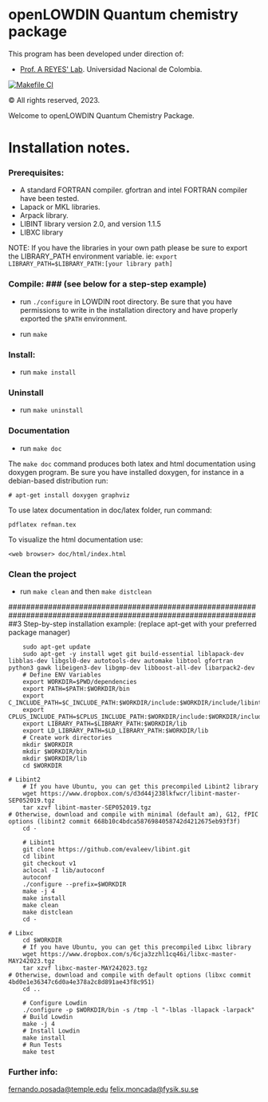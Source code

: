 # openLOWDIN Quantum chemistry package #

This program has been developed under direction of:

* [Prof. A REYES' Lab](http://www.qcc.unal.edu.co). Universidad Nacional de Colombia.

[![Makefile CI](https://github.com/efposadac/openLOWDIN/actions/workflows/makefile.yml/badge.svg)](https://github.com/efposadac/openLOWDIN/actions/workflows/makefile.yml)

© All rights reserved, 2023.

Welcome to openLOWDIN Quantum Chemistry Package.

Installation notes.
=============

### Prerequisites: ###

* A standard FORTRAN compiler. gfortran and intel FORTRAN compiler have been tested.
* Lapack or MKL libraries.
* Arpack library.
* LIBINT library version 2.0, and version 1.1.5
* LIBXC library

NOTE: If you have the libraries in your own path please be sure to export the LIBRARY_PATH environment variable. ie:
`export LIBRARY_PATH=$LIBRARY_PATH:[your library path]`

### Compile: ### (see below for a step-step example)

* run `./configure` in LOWDIN root directory. Be sure that you have permissions to write in the installation directory and have properly exported the `$PATH` environment.

* run `make`

### Install: ###

* run `make install`

### Uninstall ###

* run `make uninstall`

### Documentation ###

* run `make doc`

The `make doc` command produces both latex and html documentation using doxygen program. Be sure you have installed doxygen, for instance in a debian-based distribution run:

`# apt-get install doxygen graphviz`

To use latex documentation in doc/latex folder, run command:

`pdflatex refman.tex`

To visualize the html documentation use:

`<web browser> doc/html/index.html`

### Clean the project ###

* run `make clean` and then `make distclean`

##################################################################################################################3
Step-by-step  installation example: (replace apt-get with your preferred package manager)

        sudo apt-get update
        sudo apt-get -y install wget git build-essential liblapack-dev libblas-dev libgsl0-dev autotools-dev automake libtool gfortran python3 gawk libeigen3-dev libgmp-dev libboost-all-dev libarpack2-dev
        # Define ENV Variables
        export WORKDIR=$PWD/dependencies
        export PATH=$PATH:$WORKDIR/bin
        export C_INCLUDE_PATH=$C_INCLUDE_PATH:$WORKDIR/include:$WORKDIR/include/libint2:/usr/include/eigen3
        export CPLUS_INCLUDE_PATH=$CPLUS_INCLUDE_PATH:$WORKDIR/include:$WORKDIR/include/libint2:/usr/include/eigen3
        export LIBRARY_PATH=$LIBRARY_PATH:$WORKDIR/lib
        export LD_LIBRARY_PATH=$LD_LIBRARY_PATH:$WORKDIR/lib
        # Create work directories
        mkdir $WORKDIR
        mkdir $WORKDIR/bin
        mkdir $WORKDIR/lib
        cd $WORKDIR

	# Libint2
        # If you have Ubuntu, you can get this precompiled Libint2 library
        wget https://www.dropbox.com/s/d3d44j238lkfwcr/libint-master-SEP052019.tgz
        tar xzvf libint-master-SEP052019.tgz
	# Otherwise, download and compile with minimal (default am), G12, fPIC options (libint2 commit 668b10c4bdca5876984058742d4212675eb93f3f)
        cd -
	
        # Libint1
        git clone https://github.com/evaleev/libint.git
        cd libint
        git checkout v1
        aclocal -I lib/autoconf
        autoconf
        ./configure --prefix=$WORKDIR
        make -j 4
        make install
        make clean
        make distclean
        cd -

	# Libxc
        cd $WORKDIR        
        # If you have Ubuntu, you can get this precompiled Libxc library
        wget https://www.dropbox.com/s/6cja3zzhl1cq46i/libxc-master-MAY242023.tgz
        tar xzvf libxc-master-MAY242023.tgz
	# Otherwise, download and compile with default options (libxc commit 4bd0e1e36347c6d0a4e378a2c8d891ae43f8c951)
        cd ..
	
        # Configure Lowdin
        ./configure -p $WORKDIR/bin -s /tmp -l "-lblas -llapack -larpack"
        # Build Lowdin
        make -j 4
        # Install Lowdin
        make install
        # Run Tests
        make test

### Further info: ###
fernando.posada@temple.edu
felix.moncada@fysik.su.se